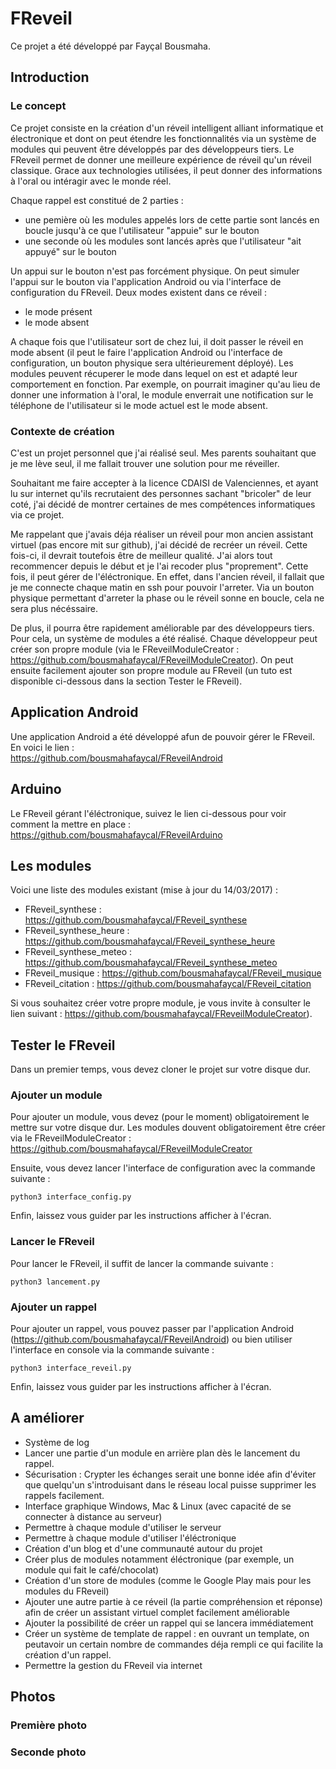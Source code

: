 # FReveil
Ce projet a été développé par Fayçal Bousmaha.


## Introduction
### Le concept
Ce projet consiste en la création d'un réveil intelligent alliant informatique et électronique et dont on peut étendre les fonctionnalités via un système de modules 
qui peuvent être développés par des développeurs tiers. 
Le FReveil permet de donner une meilleure expérience de réveil qu'un réveil classique. 
Grace aux technologies utilisées, il peut donner des informations à l'oral ou intéragir avec le monde réel.


Chaque rappel est constitué de 2 parties :
- une pemière où les modules appelés lors de cette partie sont lancés en boucle jusqu'à ce que l'utilisateur "appuie" sur le bouton
- une seconde où les modules sont lancés après que l'utilisateur "ait appuyé" sur le bouton


Un appui sur le bouton n'est pas forcément physique. On peut simuler l'appui sur le bouton via l'application Android ou via l'interface
de configuration du FReveil. Deux modes existent dans ce réveil : 
- le mode présent
- le mode absent


A chaque fois que l'utilisateur sort de chez lui, il doit passer le réveil en mode absent (il peut le faire l'application Android ou 
l'interface de configuration, un bouton physique sera ultérieurement déployé). Les modules peuvent récuperer le mode dans lequel on est 
et adapté leur comportement en fonction. Par exemple, on pourrait imaginer qu'au lieu de donner une information à l'oral, le module
enverrait une notification sur le téléphone de l'utilisateur si le mode actuel est le mode absent.

### Contexte de création
C'est un projet personnel que j'ai réalisé seul. 
Mes parents souhaitant que je me lève seul, il me fallait trouver une solution pour me réveiller.



Souhaitant me faire accepter à la licence CDAISI de Valenciennes, et ayant lu sur internet qu'ils recrutaient 
des personnes sachant "bricoler" de leur coté, j'ai  décidé de montrer certaines de mes compétences informatiques via ce projet.


Me rappelant que j'avais déja réaliser un réveil pour mon ancien assistant virtuel (pas encore mit sur github), j'ai décidé de recréer
un réveil. Cette fois-ci, il devrait toutefois être de meilleur qualité. 
J'ai alors tout recommencer depuis le début et je l'ai recoder plus "proprement". 
Cette fois, il peut gérer de l'éléctronique. 
En effet, dans l'ancien réveil, il fallait que je me connecte chaque matin en ssh pour pouvoir l'arreter. 
Via un bouton physique permettant d'arreter la phase ou le réveil sonne en boucle, cela ne sera plus nécéssaire. 


De plus, il pourra être rapidement améliorable par des développeurs tiers. 
Pour cela, un système de modules a été réalisé. 
Chaque développeur peut créer son propre module (via le FReveilModuleCreator : <https://github.com/bousmahafaycal/FReveilModuleCreator>). 
On peut ensuite facilement ajouter son propre module au FReveil (un tuto est disponible ci-dessous dans la section Tester le FReveil).


## Application Android
Une application Android a été développé afun de pouvoir gérer le FReveil. En voici le lien :  
<https://github.com/bousmahafaycal/FReveilAndroid>

## Arduino
Le FReveil gérant l'éléctronique, suivez le lien ci-dessous pour voir comment la mettre en place :  
<https://github.com/bousmahafaycal/FReveilArduino>

## Les modules
Voici une liste des modules existant (mise à jour du 14/03/2017) :
- FReveil_synthese : <https://github.com/bousmahafaycal/FReveil_synthese>
- FReveil_synthese_heure : <https://github.com/bousmahafaycal/FReveil_synthese_heure>
- FReveil_synthese_meteo : <https://github.com/bousmahafaycal/FReveil_synthese_meteo>
- FReveil_musique : <https://github.com/bousmahafaycal/FReveil_musique>
- FReveil_citation : <https://github.com/bousmahafaycal/FReveil_citation> 


Si vous souhaitez créer votre propre module, je vous invite à consulter le lien suivant : 
<https://github.com/bousmahafaycal/FReveilModuleCreator>).

## Tester le FReveil
Dans un premier temps, vous devez cloner le projet sur votre disque dur.

### Ajouter un module
Pour ajouter un module, vous devez (pour le moment) obligatoirement le mettre sur votre disque dur.
Les modules douvent obligatoirement être créer via le FReveilModuleCreator :   
<https://github.com/bousmahafaycal/FReveilModuleCreator>  


Ensuite, vous devez lancer l'interface de configuration avec la commande suivante :  


`
python3 interface_config.py
`


Enfin, laissez vous guider par les instructions afficher à l'écran.

### Lancer le FReveil
Pour lancer le FReveil, il suffit de lancer la commande suivante : 


`
python3 lancement.py
`

### Ajouter un rappel
Pour ajouter un rappel, vous pouvez passer par l'application Android (<https://github.com/bousmahafaycal/FReveilAndroid>) ou bien utiliser l'interface en console via la commande suivante : 


`
python3 interface_reveil.py
`

Enfin, laissez vous guider par les instructions afficher à l'écran.


## A améliorer
- Système de log
- Lancer une partie d'un module en arrière plan dès le lancement du rappel.
- Sécurisation : Crypter les échanges serait une bonne idée afin d'éviter que quelqu'un s'introduisant dans le réseau local puisse
supprimer les rappels facilement.
- Interface graphique Windows, Mac & Linux (avec capacité de se connecter à distance au serveur)
- Permettre à chaque module d'utiliser le serveur
- Permettre à chaque module d'utiliser l'éléctronique
- Création d'un blog et d'une communauté autour du projet
- Créer plus de modules notamment éléctronique (par exemple, un module qui fait le café/chocolat)
- Création d'un store de modules (comme le Google Play mais pour les modules du FReveil)
- Ajouter une autre partie à ce réveil (la partie compréhension et réponse) afin de créer un assistant virtuel complet facilement améliorable
- Ajouter la possibilité de créer un rappel qui se lancera immédiatement
- Créer un système de template de rappel : en ouvrant un template, on peutavoir un certain nombre de commandes 
déja rempli ce qui facilite la création d'un  rappel.
- Permettre la gestion du FReveil via internet




## Photos
### Première photo

### Seconde photo
